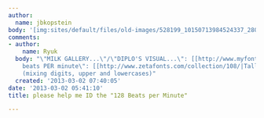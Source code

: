 ```yaml
---
author:
  name: jbkopstein
body: '[img:sites/default/files/old-images/528199_10150713984524337_28071939336_8940210_909477299_n_3542.jpeg]'
comments:
- author:
    name: Ryuk
  body: "\"MILK GALLERY...\"/\"DIPLO'S VISUAL...\": [[http://www.myfonts.com/fonts/typodermic/steelfish|Steelfish]]\r\n\"128
    beats PER minute\": [[http://www.zetafonts.com/collection/108/|Taller Evolution]]
    (mixing digits, upper and lowercases)"
  created: '2013-03-02 07:40:05'
date: '2013-03-02 05:41:10'
title: please help me ID the "128 Beats per Minute"

---
```

